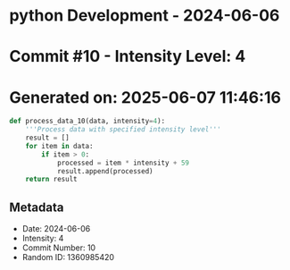 ﻿# python Development - 2024-06-06
# Commit #10 - Intensity Level: 4
# Generated on: 2025-06-07 11:46:16
```python
def process_data_10(data, intensity=4):
    '''Process data with specified intensity level'''
    result = []
    for item in data:
        if item > 0:
            processed = item * intensity + 59
            result.append(processed)
    return result
```
## Metadata
- Date: 2024-06-06
- Intensity: 4
- Commit Number: 10
- Random ID: 1360985420
